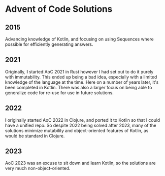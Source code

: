 # Advent of Code Solutions

## 2015

Advancing knowledge of Kotlin, and focusing on using Sequences where possible
for efficiently generating answers.

## 2021

Originally, I started AoC 2021 in Rust however I had set out to do it purely with
immutability. This ended up being a bad idea, especially with a limited knowledge
of the language at the time. Here on a number of years later, it's been completed
in Kotlin. There was also a larger focus on being able to generalize code for
re-use for use in future solutions.

## 2022

I originally started AoC 2022 in Clojure, and ported it
to Kotlin so that I could have a unified repo. So despite
2022 being solved after 2023, many of the solutions minimize
mutability and object-oriented features of Kotlin, as would
be standard in Clojure.

## 2023

AoC 2023 was an excuse to sit down and learn Kotlin, so the
solutions are very much non-object-oriented.